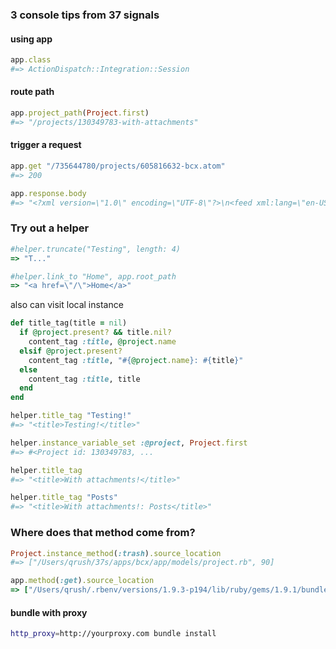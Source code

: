 ### 3 console tips from 37 signals

#### using app

```ruby
app.class
#=> ActionDispatch::Integration::Session
```

#### route path

```ruby
app.project_path(Project.first)
#=> "/projects/130349783-with-attachments"
```

#### trigger a request

```ruby
app.get "/735644780/projects/605816632-bcx.atom" 
#=> 200

app.response.body
#=> "<?xml version=\"1.0\" encoding=\"UTF-8\"?>\n<feed xml:lang=\"en-US\"  ...
```

### Try out a helper

```ruby
#helper.truncate("Testing", length: 4)
=> "T..." 

#helper.link_to "Home", app.root_path
=> "<a href=\"/\">Home</a>"
```

also can visit local instance

```ruby
def title_tag(title = nil)
  if @project.present? && title.nil?
    content_tag :title, @project.name
  elsif @project.present?
    content_tag :title, "#{@project.name}: #{title}" 
  else
    content_tag :title, title
  end
end

helper.title_tag "Testing!" 
#=> "<title>Testing!</title>" 

helper.instance_variable_set :@project, Project.first
#=> #<Project id: 130349783, ...

helper.title_tag
#=> "<title>With attachments!</title>" 

helper.title_tag "Posts" 
#=> "<title>With attachments!: Posts</title>"

```

### Where does that method come from?

```ruby
Project.instance_method(:trash).source_location
#=> ["/Users/qrush/37s/apps/bcx/app/models/project.rb", 90]

app.method(:get).source_location
=> ["/Users/qrush/.rbenv/versions/1.9.3-p194/lib/ruby/gems/1.9.1/bundler/gems/rails-7d95b814583b/actionpack/lib/action_dispatch/testing/integration.rb", 32]

```


#### bundle with proxy

```bash
http_proxy=http://yourproxy.com bundle install
```

